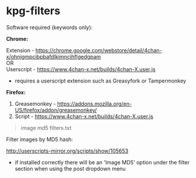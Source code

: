 # kpg-filters

Software required (keywords only):

<b>Chrome:</b>

  Extension - https://chrome.google.com/webstore/detail/4chan-x/ohnjgmpcibpbafdlkimncjhflgedgpam
<br>
  OR
</br>
  Userscript - https://www.4chan-x.net/builds/4chan-X.user.js
  * requires a userscript extension such as Greasyfork or Tampermonkey
     
<b>Firefox:</b>

1. Greasemonkey - https://addons.mozilla.org/en-US/firefox/addon/greasemonkey/
2. Script - https://www.4chan-x.net/builds/4chan-X.user.js

>image md5 filters.txt

Filter images by MD5 hash:

http://userscripts-mirror.org/scripts/show/105653
  * if installed correctly there will be an 'Image MD5' option under the filter section when using the post dropdown menu

